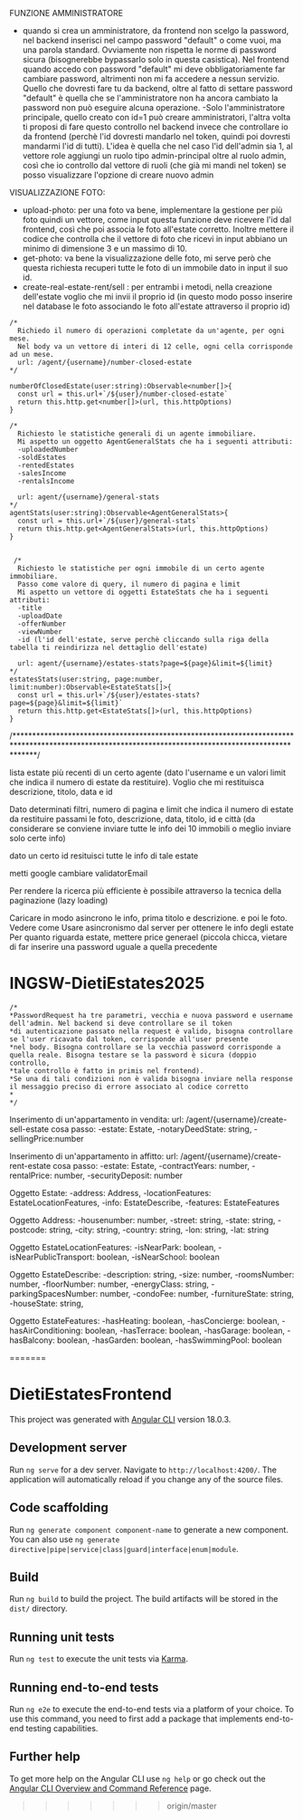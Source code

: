   FUNZIONE AMMINISTRATORE
  - quando si crea un amministratore, da frontend non scelgo la password, nel backend inserisci nel campo password "default" o come vuoi, ma una parola standard. Ovviamente non rispetta le norme di password sicura (bisognerebbe bypassarlo solo in questa casistica). Nel frontend quando accedo con password "default" mi deve obbligatoriamente far cambiare password, altrimenti non mi fa accedere a nessun servizio. Quello che dovresti fare tu da backend, oltre al fatto di settare password "default" è quella che se l'amministratore non ha ancora cambiato la password non può eseguire alcuna operazione.
  -Solo l'amministratore principale, quello creato con id=1 può creare amministratori, l'altra volta ti proposi di fare questo controllo nel backend invece che controllare io da frontend (perchè l'id dovresti mandarlo nel token, quindi poi dovresti mandarmi l'id di tutti). L'idea è quella che nel caso l'id dell'admin sia 1, al vettore role aggiungi un ruolo tipo admin-principal oltre al ruolo admin, così che io controllo dal vettore di ruoli (che già mi mandi nel token) se posso visualizzare l'opzione di creare nuovo admin



   VISUALIZZAZIONE FOTO:
   -  upload-photo: per una foto va bene, implementare la gestione per più foto quindi un vettore, come input questa funzione deve ricevere l'id dal frontend, così che poi associa le foto all'estate corretto. Inoltre mettere il codice che controlla che il vettore di foto che ricevi in input abbiano un minimo di dimensione 3 e un massimo di 10.
   - get-photo: va bene la visualizzazione delle foto, mi serve però che questa richiesta recuperi tutte le foto di un immobile dato in input il suo id.
   - create-real-estate-rent/sell : per entrambi i metodi, nella creazione dell'estate voglio che mi invii il proprio id (in questo  modo posso inserire nel database le foto associando le foto all'estate attraverso il proprio id)
   
   
   
   
    /*
      Richiedo il numero di operazioni completate da un'agente, per ogni mese.
      Nel body va un vettore di interi di 12 celle, ogni cella corrisponde ad un mese.
      url: /agent/{username}/number-closed-estate
    */

    numberOfClosedEstate(user:string):Observable<number[]>{
      const url = this.url+`/${user}/number-closed-estate`
      return this.http.get<number[]>(url, this.httpOptions)
    }

    /*
      Richiesto le statistiche generali di un agente immobiliare.
      Mi aspetto un oggetto AgentGeneralStats che ha i seguenti attributi:
      -uploadedNumber
      -soldEstates
      -rentedEstates
      -salesIncome
      -rentalsIncome

      url: agent/{username}/general-stats
    */
    agentStats(user:string):Observable<AgentGeneralStats>{
      const url = this.url+`/${user}/general-stats`
      return this.http.get<AgentGeneralStats>(url, this.httpOptions)
    }


     /*
      Richiesto le statistiche per ogni immobile di un certo agente immobiliare.
      Passo come valore di query, il numero di pagina e limit
      Mi aspetto un vettore di oggetti EstateStats che ha i seguenti attributi:
      -title
      -uploadDate
      -offerNumber
      -viewNumber
      -id (l'id dell'estate, serve perchè cliccando sulla riga della tabella ti reindirizza nel dettaglio dell'estate)

      url: agent/{username}/estates-stats?page=${page}&limit=${limit}
    */
    estatesStats(user:string, page:number, limit:number):Observable<EstateStats[]>{
      const url = this.url+`/${user}/estates-stats?page=${page}&limit=${limit}`
      return this.http.get<EstateStats[]>(url, this.httpOptions)
    }





































/*****************************************************************************************************************************************************/

lista  estate più recenti di un certo agente (dato l'username e un valori limit che indica il numero di estate da restituire). Voglio che mi restituisca descrizione, titolo, data e id

Dato determinati filtri, numero di pagina e limit che indica il numero di estate da restituire passami le foto, descrizione, data, titolo, id e città (da considerare se conviene inviare tutte le info dei 10 immobili o meglio inviare solo certe info)

dato un certo id resituisci tutte le info di tale estate

 
metti google
cambiare validatorEmail

Per rendere la ricerca più efficiente è possibile attraverso la tecnica della paginazione (lazy loading)

 Caricare in modo asincrono le info, prima titolo e descrizione. e poi le foto. Vedere come
 Usare asincronismo dal server per ottenere le info degli estate
 Per quanto riguarda estate, mettere price generael
(piccola chicca, vietare di far inserire una password uguale a quella precedente




# INGSW-DietiEstates2025


    /*
    *PasswordRequest ha tre parametri, vecchia e nuova password e username dell'admin. Nel backend si deve controllare se il token
    *di autenticazione passato nella request è valido, bisogna controllare se l'user ricavato dal token, corrisponde all'user presente
    *nel body. Bisogna controllare se la vecchia password corrisponde a quella reale. Bisogna testare se la password è sicura (doppio controllo,
    *tale controllo è fatto in primis nel frontend).
    *Se una di tali condizioni non è valida bisogna inviare nella response il messaggio preciso di errore associato al codice corretto
    * 
    */


Inserimento di un'appartamento in vendita:
url: /agent/{username}/create-sell-estate
cosa passo:
-estate: Estate,
-notaryDeedState: string,
-sellingPrice:number

Inserimento di un'appartamento in affitto:
url: /agent/{username}/create-rent-estate
cosa passo:
-estate: Estate,
-contractYears: number,
-rentalPrice: number,
-securityDeposit: number


Oggetto Estate:
-address: Address,
-locationFeatures: EstateLocationFeatures,
-info: EstateDescribe,
-features: EstateFeatures

Oggetto Address:
-housenumber: number,
-street: string,
-state: string,
-postcode: string,
-city: string,
-country: string,
-lon: string,
-lat: string

Oggetto EstateLocationFeatures:
-isNearPark: boolean,
-isNearPublicTransport: boolean,
-isNearSchool: boolean

Oggetto EstateDescribe:
-description: string,
-size: number,
-roomsNumber: number,
-floorNumber: number,
-energyClass: string,
-parkingSpacesNumber: number,
-condoFee: number,
-furnitureState: string,
-houseState: string,

Oggetto EstateFeatures:
-hasHeating: boolean,
-hasConcierge: boolean,
-hasAirConditioning: boolean,
-hasTerrace: boolean,
-hasGarage: boolean,
-hasBalcony: boolean,
-hasGarden: boolean,
-hasSwimmingPool: boolean

=======
# DietiEstatesFrontend

This project was generated with [Angular CLI](https://github.com/angular/angular-cli) version 18.0.3.

## Development server

Run `ng serve` for a dev server. Navigate to `http://localhost:4200/`. The application will automatically reload if you change any of the source files.

## Code scaffolding

Run `ng generate component component-name` to generate a new component. You can also use `ng generate directive|pipe|service|class|guard|interface|enum|module`.

## Build

Run `ng build` to build the project. The build artifacts will be stored in the `dist/` directory.

## Running unit tests

Run `ng test` to execute the unit tests via [Karma](https://karma-runner.github.io).

## Running end-to-end tests

Run `ng e2e` to execute the end-to-end tests via a platform of your choice. To use this command, you need to first add a package that implements end-to-end testing capabilities.

## Further help

To get more help on the Angular CLI use `ng help` or go check out the [Angular CLI Overview and Command Reference](https://angular.dev/tools/cli) page.
>>>>>>> origin/master
